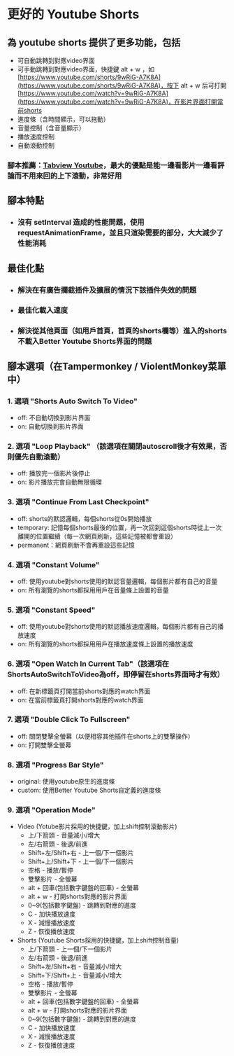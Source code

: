 # 更好的 Youtube Shorts

## 為 youtube shorts 提供了更多功能，包括

- 可自動跳轉到對應video界面
- 可手動跳轉到對應video界面，快捷鍵 alt + w ，如[https://www.youtube.com/shorts/9wRiG-A7K8A](https://www.youtube.com/shorts/9wRiG-A7K8A)，按下 alt + w 后可打開[https://www.youtube.com/watch?v=9wRiG-A7K8A](https://www.youtube.com/watch?v=9wRiG-A7K8A)，在影片界面打開當前shorts
- 進度條（含時間顯示，可以拖動）
- 音量控制（含音量顯示）
- 播放速度控制
- 自動滾動控制

### 腳本推薦：[Tabview Youtube](https://greasyfork.org/zh-CN/scripts/428651-tabview-youtube)，最大的優點是能一邊看影片一邊看評論而不用來回的上下滾動，非常好用

## 腳本特點

- <h3>沒有 setInterval 造成的性能問題，使用requestAnimationFrame，並且只渲染需要的部分，大大減少了性能消耗</h3>

## 最佳化點

- <h3>解決在有廣告攔截插件及擴展的情況下該插件失效的問題</h3>
- <h3>最佳化載入速度</h3>
- <h3>解決從其他頁面（如用戶首頁，首頁的shorts欄等）進入的shorts不載入Better Youtube Shorts界面的問題</h3>

## 腳本選項（在Tampermonkey / ViolentMonkey菜單中）

### 1. 選項 "Shorts Auto Switch To Video"

- off: 不自動切換到影片界面
- on: 自動切換到影片界面

### 2. 選項 "Loop Playback" （該選項在關閉autoscroll後才有效果，否則優先自動滾動）

- off: 播放完一個影片後停止
- on: 影片播放完會自動無限循環

### 3. 選項 "Continue From Last Checkpoint"

- off: shorts的默認邏輯，每個shorts從0s開始播放
- temporary: 記憶每個shorts最後的位置，再一次回到這個shorts時從上一次離開的位置繼續（每一次網頁刷新，這些記憶被都會重設）
- permanent：網頁刷新不會再重設這些記憶

### 4. 選項 "Constant Volume"

- off: 使用youtube對shorts使用的默認音量邏輯，每個影片都有自己的音量
- on: 所有瀏覽的shorts都採用用戶在音量條上設置的音量

### 5. 選項 "Constant Speed"

- off: 使用youtube對shorts使用的默認播放速度邏輯，每個影片都有自己的播放速度
- on: 所有瀏覽的shorts都採用用戶在播放速度條上設置的播放速度

### 6. 選項 "Open Watch In Current Tab"（該選項在ShortsAutoSwitchToVideo為off，即停留在shorts界面時才有效）

- off: 在新標籤頁打開當前shorts對應的watch界面
- on: 在當前標籤頁打開shorts對應的watch界面

### 7. 選項 "Double Click To Fullscreen"

- off: 關閉雙擊全螢幕（以便相容其他插件在shorts上的雙擊操作）
- on: 打開雙擊全螢幕

### 8. 選項 "Progress Bar Style"
- original: 使用youtube原生的進度條
- custom: 使用Better Youtube Shorts自定義的進度條

### 9. 選項 "Operation Mode"

- Video (Yotube影片採用的快捷鍵，加上shift控制滾動影片)
  - 上/下箭頭 - 音量減小/增大
  - 左/右箭頭 - 後退/前進
  - Shift+左/Shift+右 - 上一個/下一個影片
  - Shift+上/Shift+下 - 上一個/下一個影片
  - 空格 - 播放/暫停
  - 雙擊影片 - 全螢幕
  - alt + 回車(包括數字鍵盤的回車) - 全螢幕
  - alt + w - 打開shorts對應的影片界面
  - 0~9(包括數字鍵盤) - 跳轉到對應的進度
  - C - 加快播放速度
  - X - 減慢播放速度
  - Z - 恢復播放速度
- Shorts (Youtube Shorts採用的快捷鍵，加上shift控制音量)
  - 上/下箭頭 - 上一個/下一個影片
  - 左/右箭頭 - 後退/前進
  - Shift+左/Shift+右 - 音量減小/增大
  - Shift+下/Shift+上 - 音量減小/增大
  - 空格 - 播放/暫停
  - 雙擊影片 - 全螢幕
  - alt + 回車(包括數字鍵盤的回車) - 全螢幕
  - alt + w - 打開shorts對應的影片界面
  - 0~9(包括數字鍵盤) - 跳轉到對應的進度
  - C - 加快播放速度
  - X - 減慢播放速度
  - Z - 恢復播放速度
